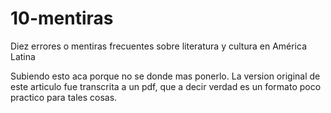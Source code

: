 # 10-mentiras
Diez errores o mentiras frecuentes sobre literatura y cultura en América Latina

Subiendo esto aca porque no se donde mas ponerlo. La version original de este articulo fue transcrita a un pdf, que a decir verdad es un formato poco practico para tales cosas.
